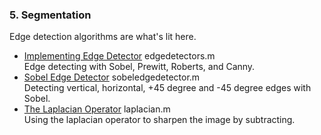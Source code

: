 ### 5. Segmentation
Edge detection algorithms are what's lit here.

* [Implementing Edge Detector](../5.%20Segmentation/edgedetectors.m) edgedetectors.m  
    Edge detecting with Sobel, Prewitt, Roberts, and Canny.
* [Sobel Edge Detector](../5.%20Segmentation/sobeledgedetector.m) sobeledgedetector.m  
    Detecting vertical, horizontal, +45 degree and -45 degree edges with Sobel.
* [The Laplacian Operator](../5.%20Segmentation/laplacian.m) laplacian.m  
    Using the laplacian operator to sharpen the image by subtracting.